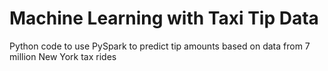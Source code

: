 # Machine Learning with Taxi Tip Data
Python code to use PySpark to predict tip amounts based on data from 7 million New York tax rides
